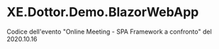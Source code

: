 # XE.Dottor.Demo.BlazorWebApp
Codice dell'evento "Online Meeting - SPA Framework a confronto" del 2020.10.16
